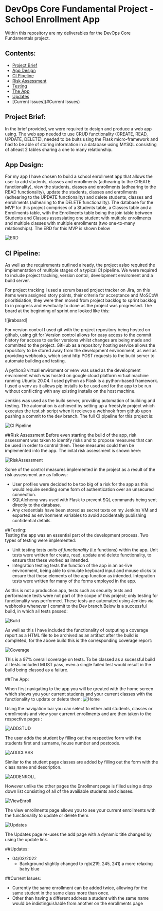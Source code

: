 # DevOps Core Fundamental Project - School Enrollment App
Within this repository are my deliverables for the DevOps Core Fundamentals project.

## Contents:
* [Project Brief](#Project-Brief)  
* [App Design](#App-Design)
* [CI Pipeline](#CI-Pipeline)  
* [Risk Assessment](#Risk-Assessment)
* [Testing](#Testing)
* [The App](#The-App)
* [Updates](#Updates)
* [Current Issues](#Current Issues)

## Project Brief:  
In the brief provided, we were required to design and produce a web app using. The web app needed to use CRUD functionality (CREATE, READ, UPDATE, DELETE), needed to be bults using the Flask micro-framework and had to be able of storing information in a database using MYSQL consisting of atleast 2 tables sharing a one to many relationship.

## App Design:
For my app I have chosen to build a school enrollment app that allows the user to add students, classes and enrollments (adhearing to the CREATE functionality), view the students, classes and enrollments (adhearing to the READ functionality), update the students, classes and enrollments (adhearing to the UPDATE functionality) and delete students, classes and enrollments (adhearing to the DELETE functionality). The database for the MVP for this project comprises of a Students table, a Classes table and a Enrollments table, with the Enrollments table being the join table between Students and Classes assossiating one student with multiple enrollments and multiple classes with multiple enrollments (two one-to-many relationships). The ERD for this MVP is shown below 

![ERD](https://github.com/Christian-Sav/QA_Project/blob/feature/Figures/ERD%20Version%201.png)

## CI Pipeline: 
As well as the requirements outlined already, the project aslso required the implementation of multiple stages of a typical CI pipeline. We were required to include project tracking, version contol, development enviroment and a build server. 

For project tracking I used a scrum based project tracker on Jira, on this items were assigned story points, their criteria for acceptance and MoSCoW prioritisiation, they were then moved from project backlog to sprint backlog to in progress and eventually to done as the project was progressed. The board at the beginning of sprint one looked like this:

![jiraboard]

For version control I used git with the project repository being hosted on github, using git for Version control allows for easy access to the commit history for access to earlier versions whilst changes are being made and committed to the project. GitHub as a repository hosting service allows the repository to be stored away from the development environment, as well as providing webhooks, which send http POST requests to the build server to automate building and testing.

A python3 virtual enviroment or venv was used as the development enviroment which was hosted on google cloud platform virtual machine running Ubuntu 20.04. I used python as Flask is a python-based framework. I used a venv as it allows pip installs to be used and for the app to be run without conflicting with any existing installs on the host machine. 

Jenkins was used as the build server, providing automation of building and testing. The automation is achieved by setting up a freestyle project which executes the test.sh script when it recieves a webhook from github upon pushing a commit to the dev branch. The full CI pipeline for this project is:

![CI Pipeline](https://github.com/Christian-Sav/QA_Project/blob/feature/Figures/CI%20Pipeline.png)

##Risk Assessment
Before even starting the build of the app, risk assessment was taken to identify risks and to propose measures that can be used in order to control them. These measures could then be implemented into the app. The inital risk assessment is shown here: 

![RiskAssessment](https://github.com/Christian-Sav/QA_Project/blob/feature/Figures/Risk%20Assessment.png)

Some of the control measures implemented in the project as a result of the risk assessment are as follows:  
* User profiles were decided to be too big of a risk for the app as this would require sending some form of authentication over an unsecured connection.  
* SQLAlchemy was used with Flask to prevent SQL commands being sent directly to the database.  
* Any credentials have been stored as secret texts on my Jenkins VM and exported as environment variables to avoid accidentally publishing confidential details. 

##Testing:  
Testing the app was an essential part of the development process. Two types of testing were implemented:  
* Unit testing tests _units of functionality_ (i.e functions) within the app. Unit tests were written for create, read, update and delete functionality, to ensure that these worked as intended.
* Integration testing tests the function of the app in an as-live environment, being able to simulate keyboard input and mouse clicks to ensure that these elements of the app function as intended. Integration tests were written for many of the forms employed in the app.  

As this is not a production app, tests such as security tests and performance tests were not part of the scope of this project; only testing for functionality was performed. These tests are automated using Jenkins via webhooks whenever I commit to the Dev branch.Below is a  successful build, in which all tests passed:  

![Build](https://github.com/Christian-Sav/QA_Project/blob/feature/Figures/Build%20tests%20pass.png)

As well as this I have included the functionality of outputing a coverage report as a HTML file to be archived as an artifact after the build is completed, for the above build this is the corresponding coverage report:

![Coverage](https://github.com/Christian-Sav/QA_Project/blob/feature/Figures/CI%20Coverage.png)

This is a 97% overall coverage on tests. To be classed as a sucessful build all tests included MUST pass, even a single failed test would result in the build being classed as a failure.

##The App:

When first navigating to the app you will be greated with the home screen which shows you your current students and your current classes with the functionality to update or delete them:
 ![Home](https://github.com/Christian-Sav/QA_Project/blob/feature/Figures/Home%20Page.png)
 
 Using the navigation bar you can select to either add students, classes or enrollments and view your currenrt enrollments and are then taken to the respective pages :
 
 ![ADDSTUD](https://github.com/Christian-Sav/QA_Project/blob/feature/Figures/Add%20Student.png)
 
 The user adds the student by filling out the respective form with the students first and surname, house number and postcode.
 
 ![ADDCLASS](https://github.com/Christian-Sav/QA_Project/blob/feature/Figures/Add%20Class.png)
 
 Similar to the student page classes are added by filling out the form with the class name and description.
 
 ![ADDENROLL](https://github.com/Christian-Sav/QA_Project/blob/feature/Figures/Add%20Enrollment.png)
 
 However unlike the other pages the Enrollment page is filled using a drop down list consisting of all of the availiable students and classes.
 
 ![ViewEnroll](https://github.com/Christian-Sav/QA_Project/blob/feature/Figures/View%20Enrollments.png)
 
The view enrollments page allows you to see your current enrollments with the functionality to update or delete them.

![Updates](https://github.com/Christian-Sav/QA_Project/blob/feature/Figures/Update.png)

The Updates page re-uses the add page with a dynamic title changed by using the update link.
 
 ##Updates:
 * 04/03/2022
     * Background slightly changed to rgb(219, 245, 241) a more relaxing baby blue
 
 ##Current Issues:
* Currently the same enrollment can be added twice, allowing for the same student in  the same class more than once.
* Other than having a different address a student with the same name would be indistinguishable from another on the enrollments page
